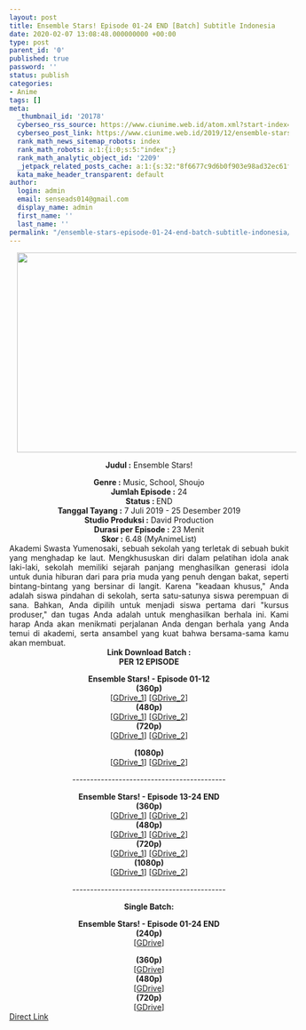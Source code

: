 ```yaml
---
layout: post
title: Ensemble Stars! Episode 01-24 END [Batch] Subtitle Indonesia
date: 2020-02-07 13:08:48.000000000 +00:00
type: post
parent_id: '0'
published: true
password: ''
status: publish
categories:
- Anime
tags: []
meta:
  _thumbnail_id: '20178'
  cyberseo_rss_source: https://www.ciunime.web.id/atom.xml?start-index=1351&max-results=150
  cyberseo_post_link: https://www.ciunime.web.id/2019/12/ensemble-stars-episode-01-24-end-batch.html
  rank_math_news_sitemap_robots: index
  rank_math_robots: a:1:{i:0;s:5:"index";}
  rank_math_analytic_object_id: '2209'
  _jetpack_related_posts_cache: a:1:{s:32:"8f6677c9d6b0f903e98ad32ec61f8deb";a:2:{s:7:"expires";i:1646305819;s:7:"payload";a:0:{}}}
  kata_make_header_transparent: default
author:
  login: admin
  email: senseads014@gmail.com
  display_name: admin
  first_name: ''
  last_name: ''
permalink: "/ensemble-stars-episode-01-24-end-batch-subtitle-indonesia/"
---
```

<div style="text-align: center;">
<div style="text-align: left;">
<div class="separator" style="clear: both; text-align: center;"><a href="https://1.bp.blogspot.com/-RsrXSDZ-9LA/XS3cOwqKXKI/AAAAAAAAb1Y/TgHQpT0j4dwYLqFI7eSbcLvCT4ST0JAlgCLcBGAs/s1600/Ensemble%2BStars%2521.jpg" imageanchor="1" style="margin-left: 1em; margin-right: 1em;"><img border="0" data-original-height="720" data-original-width="1280" height="360" src="{{ site.baseurl }}/assets/2020/02/Ensemble%2BStars%2521.jpg" width="640" /></a></div>
<p></div>
<p><b>Judul</b><b><b>&nbsp;</b>:</b>&nbsp;Ensemble Stars!</div>
<div style="text-align: center;"><b>Genre :</b>&nbsp;Music, School, Shoujo</div>
<div style="text-align: center;"><b>Jumlah Episode :</b>&nbsp;24<br /><b>Status :&nbsp;</b>END<br /><b>Tanggal Tayang :</b>&nbsp;7 Juli 2019 - 25 Desember 2019<br /><b>Studio Produksi :</b>&nbsp;David Production<br /><b>Durasi per Episode :</b>&nbsp;23 Menit</div>
<div style="text-align: center;"><b>Skor :</b>&nbsp;6.48 (MyAnimeList)</div>
<div style="text-align: center;"></div>
<div style="text-align: justify;">Akademi Swasta Yumenosaki, sebuah sekolah yang terletak di sebuah bukit yang menghadap ke laut. Mengkhususkan diri dalam pelatihan idola anak laki-laki, sekolah memiliki sejarah panjang menghasilkan generasi idola untuk dunia hiburan dari para pria muda yang penuh dengan bakat, seperti bintang-bintang yang bersinar di langit. Karena "keadaan khusus," Anda adalah siswa pindahan di sekolah, serta satu-satunya siswa perempuan di sana. Bahkan, Anda dipilih untuk menjadi siswa pertama dari "kursus produser," dan tugas Anda adalah untuk menghasilkan berhala ini. Kami harap Anda akan menikmati perjalanan Anda dengan berhala yang Anda temui di akademi, serta ansambel yang kuat bahwa bersama-sama kamu akan membuat.</div>
<div style="text-align: justify;"></div>
<div style="text-align: justify;"></div>
<div style="text-align: center;">
<div style="text-align: center;"><b>Link Download Batch :</b></div>
<div style="text-align: center;"><b>PER 12 EPISODE</b></p>
<div style="text-align: center;">
<div style="text-align: center;"><b>Ensemble Stars! - Episode 01-12</b><br /><b>(360p)</b></div>
<div style="text-align: center;">[<a href="https://drive.google.com/uc?id=1H85MeqkfPnfIY0p0QVSmyde7YT5FRiA2" target="_blank" rel="noopener">GDrive_1</a>] [<a href="https://drive.google.com/uc?id=1f5jD78pHOx-6uRmxW4cR8mOn5U0rxxcd" target="_blank" rel="noopener">GDrive_2</a>]</div>
<div style="text-align: center;"></div>
<div style="text-align: center;"><b>(480p)</b><br />[<a href="https://drive.google.com/uc?id=1NmFaA-DubqdskDSFocl2q5dHZDzg_kSv" target="_blank" rel="noopener">GDrive_1</a>] [<a href="https://drive.google.com/uc?id=1tjwagkT8XcY1_aSUX-7h4MvGerfPNFjG" target="_blank" rel="noopener">GDrive_2</a>]</div>
<div style="text-align: center;"><b>(720p)</b><br />[<a href="https://drive.google.com/uc?id=1Vv1T-WXbiPXhGgT76JhOYYhdeRdxG2fp" target="_blank" rel="noopener">GDrive_1</a>] [<a href="https://drive.google.com/uc?id=1tRL4OE8XkJMI3S3C-3mdMZH-7Cklq4M6" target="_blank" rel="noopener">GDrive_2</a>]</p>
<p><b>(1080p)</b><br />[<a href="https://drive.google.com/uc?id=114NYVtb8aVehX_0xfoaZv3VK15xVeORV" target="_blank" rel="noopener">GDrive_1</a>] [<a href="https://drive.google.com/uc?id=1SFVzPBhFB3eGUfZif3EAc1BLXG97If-e" target="_blank" rel="noopener">GDrive_2</a>]</div>
<p>-------------------------------------------</p>
<div style="text-align: center;"><b>Ensemble Stars! - Episode 13-24 END</b><br /><b>(360p)</b></div>
<div style="text-align: center;">[<a href="https://drive.google.com/uc?id=1tjF4WzEjEBEVY6JXiDG9IlGhqeHNOQNr" target="_blank" rel="noopener">GDrive_1</a>] [<a href="https://drive.google.com/uc?id=1M4MSJVh8Z2KtwjTI82HtyXdd47yaV_3y" target="_blank" rel="noopener">GDrive_2</a>]</div>
<div style="text-align: center;"></div>
<div style="text-align: center;"><b>(480p)</b><br />[<a href="https://drive.google.com/uc?id=1BTKZDw1hf_WMkd4nWN5PujgHjZSK8eUR" target="_blank" rel="noopener">GDrive_1</a>] [<a href="https://drive.google.com/uc?id=1MZYFCHHl4KRQpwiYmov0A-_ffTdTxrJi" target="_blank" rel="noopener">GDrive_2</a>]</div>
<div style="text-align: center;"><b>(720p)</b><br />[<a href="https://drive.google.com/uc?id=1Kv1HvCcCMDbMrF8y-dHadQ6xV4Z19ruQ" target="_blank" rel="noopener">GDrive_1</a>] [<a href="https://drive.google.com/uc?id=1ggwdNmKSPQh0jrrd67cQs8oqV8__MKZZ" target="_blank" rel="noopener">GDrive_2</a>]<br /><b>(1080p)</b><br />[<a href="https://drive.google.com/uc?id=14vTEwQCzretHAs0_hm92M1U5h_widKCt" target="_blank" rel="noopener">GDrive_1</a>] [<a href="https://drive.google.com/uc?id=1UWuEt9BTWs_lMOf_yUc1q3W_T6smfrGe" target="_blank" rel="noopener">GDrive_2</a>]</div>
<p>-------------------------------------------</p>
<p><b>Single Batch:</b></p>
<div style="text-align: center;"><b>Ensemble Stars! - Episode 01-24 END</b><br /><b>(240p)</b></div>
<div style="text-align: center;">
<div style="text-align: center;">
<div style="text-align: center;">[<a href="https://drive.google.com/uc?export=download&amp;id=1oV03kWmNN2-jcvjvrDaqPHy7NDObUpJ0" target="_blank" rel="noopener">GDrive</a>]</p>
</div>
</div>
<div style="text-align: center;"><b>(360p)</b></div>
<div style="text-align: center;">[<a href="https://drive.google.com/uc?export=download&amp;id=1CSAfYcMiM40F76ngqtlq5Fv7UzV30j7d" target="_blank" rel="noopener">GDrive</a>]</div>
<div style="text-align: center;"></div>
<div style="text-align: center;"><b>(480p)</b><br />[<a href="https://drive.google.com/uc?export=download&amp;id=1pxeh0itJaPdz3t_npLNC6_KryIIGf7Ru" target="_blank" rel="noopener">GDrive</a>]</div>
<div style="text-align: center;"><b>(720p)</b><br />[<a href="https://drive.google.com/uc?export=download&amp;id=1lyr4ap2QCtfJv2atvcfF9MhiLPGEFXOK" target="_blank" rel="noopener">GDrive</a>]</div>
</div>
</div>
</div>
</div>
<link rel="stylesheet" href="https://cdnjs.cloudflare.com/ajax/libs/font-awesome/4.7.0/css/font-awesome.min.css" />
<div class="divbtn"> <a href="https://handymansurrender.com/fihup8buzv?key=94550f7ce39444073321dde3b8782f97" class="btn"><i class="fa fa-download"></i> Direct Link</a> </div>

